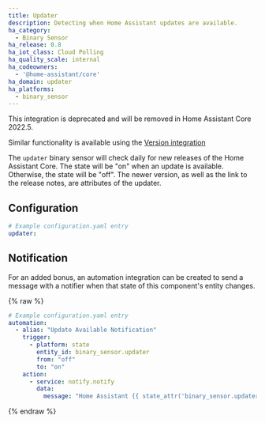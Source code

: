 ```yaml
---
title: Updater
description: Detecting when Home Assistant updates are available.
ha_category:
  - Binary Sensor
ha_release: 0.8
ha_iot_class: Cloud Polling
ha_quality_scale: internal
ha_codeowners:
  - '@home-assistant/core'
ha_domain: updater
ha_platforms:
  - binary_sensor
---
```


<div class='note warning'>

This integration is deprecated and will be removed in Home Assistant Core 2022.5.
  
Similar functionality is available using the [Version integration](https://www.home-assistant.io/integrations/version/)
</div>

The `updater` binary sensor will check daily for new releases of the Home
Assistant Core. The state will be "on" when an update is available. Otherwise,
the state will be "off". The newer version, as well as the link to the release
notes, are attributes of the updater.

## Configuration

```yaml
# Example configuration.yaml entry
updater:
```

## Notification

For an added bonus, an automation integration can be created to send a message with a notifier when that state of this component's entity changes.

{% raw %}

```yaml
# Example configuration.yaml entry
automation:
  - alias: "Update Available Notification"
    trigger:
      - platform: state
        entity_id: binary_sensor.updater
        from: "off"
        to: "on"
    action:
      - service: notify.notify
        data:
          message: "Home Assistant {{ state_attr('binary_sensor.updater', 'newest_version') }} is available."
```

{% endraw %}

